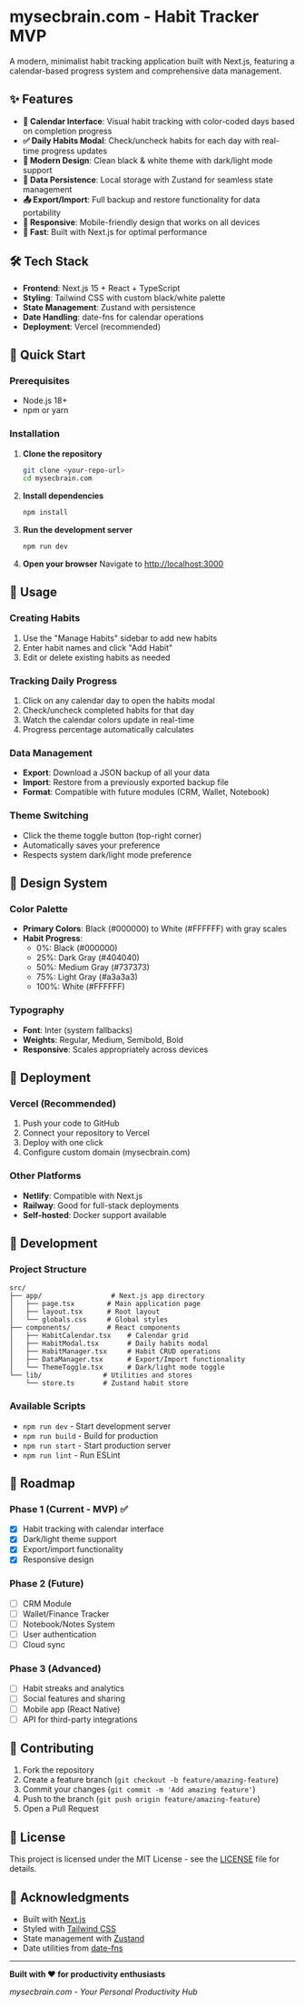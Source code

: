 # mysecbrain.com - Habit Tracker MVP

A modern, minimalist habit tracking application built with Next.js, featuring a calendar-based progress system and comprehensive data management.

## ✨ Features

- **📅 Calendar Interface**: Visual habit tracking with color-coded days based on completion progress
- **✅ Daily Habits Modal**: Check/uncheck habits for each day with real-time progress updates
- **🎨 Modern Design**: Clean black & white theme with dark/light mode support
- **💾 Data Persistence**: Local storage with Zustand for seamless state management
- **📤 Export/Import**: Full backup and restore functionality for data portability
- **📱 Responsive**: Mobile-friendly design that works on all devices
- **🚀 Fast**: Built with Next.js for optimal performance

## 🛠️ Tech Stack

- **Frontend**: Next.js 15 + React + TypeScript
- **Styling**: Tailwind CSS with custom black/white palette
- **State Management**: Zustand with persistence
- **Date Handling**: date-fns for calendar operations
- **Deployment**: Vercel (recommended)

## 🚀 Quick Start

### Prerequisites
- Node.js 18+ 
- npm or yarn

### Installation

1. **Clone the repository**
   ```bash
   git clone <your-repo-url>
   cd mysecbrain.com
   ```

2. **Install dependencies**
   ```bash
   npm install
   ```

3. **Run the development server**
   ```bash
   npm run dev
   ```

4. **Open your browser**
   Navigate to [http://localhost:3000](http://localhost:3000)

## 📱 Usage

### Creating Habits
1. Use the "Manage Habits" sidebar to add new habits
2. Enter habit names and click "Add Habit"
3. Edit or delete existing habits as needed

### Tracking Daily Progress
1. Click on any calendar day to open the habits modal
2. Check/uncheck completed habits for that day
3. Watch the calendar colors update in real-time
4. Progress percentage automatically calculates

### Data Management
- **Export**: Download a JSON backup of all your data
- **Import**: Restore from a previously exported backup file
- **Format**: Compatible with future modules (CRM, Wallet, Notebook)

### Theme Switching
- Click the theme toggle button (top-right corner)
- Automatically saves your preference
- Respects system dark/light mode preference

## 🎨 Design System

### Color Palette
- **Primary Colors**: Black (#000000) to White (#FFFFFF) with gray scales
- **Habit Progress**: 
  - 0%: Black (#000000)
  - 25%: Dark Gray (#404040)
  - 50%: Medium Gray (#737373)
  - 75%: Light Gray (#a3a3a3)
  - 100%: White (#FFFFFF)

### Typography
- **Font**: Inter (system fallbacks)
- **Weights**: Regular, Medium, Semibold, Bold
- **Responsive**: Scales appropriately across devices

## 🚀 Deployment

### Vercel (Recommended)
1. Push your code to GitHub
2. Connect your repository to Vercel
3. Deploy with one click
4. Configure custom domain (mysecbrain.com)

### Other Platforms
- **Netlify**: Compatible with Next.js
- **Railway**: Good for full-stack deployments
- **Self-hosted**: Docker support available

## 🔧 Development

### Project Structure
```
src/
├── app/                 # Next.js app directory
│   ├── page.tsx        # Main application page
│   ├── layout.tsx      # Root layout
│   └── globals.css     # Global styles
├── components/         # React components
│   ├── HabitCalendar.tsx    # Calendar grid
│   ├── HabitModal.tsx       # Daily habits modal
│   ├── HabitManager.tsx     # Habit CRUD operations
│   ├── DataManager.tsx      # Export/Import functionality
│   └── ThemeToggle.tsx      # Dark/light mode toggle
└── lib/               # Utilities and stores
    └── store.ts       # Zustand habit store
```

### Available Scripts
- `npm run dev` - Start development server
- `npm run build` - Build for production
- `npm run start` - Start production server
- `npm run lint` - Run ESLint

## 🎯 Roadmap

### Phase 1 (Current - MVP) ✅
- [x] Habit tracking with calendar interface
- [x] Dark/light theme support
- [x] Export/import functionality
- [x] Responsive design

### Phase 2 (Future)
- [ ] CRM Module
- [ ] Wallet/Finance Tracker
- [ ] Notebook/Notes System
- [ ] User authentication
- [ ] Cloud sync

### Phase 3 (Advanced)
- [ ] Habit streaks and analytics
- [ ] Social features and sharing
- [ ] Mobile app (React Native)
- [ ] API for third-party integrations

## 🤝 Contributing

1. Fork the repository
2. Create a feature branch (`git checkout -b feature/amazing-feature`)
3. Commit your changes (`git commit -m 'Add amazing feature'`)
4. Push to the branch (`git push origin feature/amazing-feature`)
5. Open a Pull Request

## 📄 License

This project is licensed under the MIT License - see the [LICENSE](LICENSE) file for details.

## 🙏 Acknowledgments

- Built with [Next.js](https://nextjs.org/)
- Styled with [Tailwind CSS](https://tailwindcss.com/)
- State management with [Zustand](https://github.com/pmndrs/zustand)
- Date utilities from [date-fns](https://date-fns.org/)

---

**Built with ❤️ for productivity enthusiasts**

*mysecbrain.com - Your Personal Productivity Hub*
